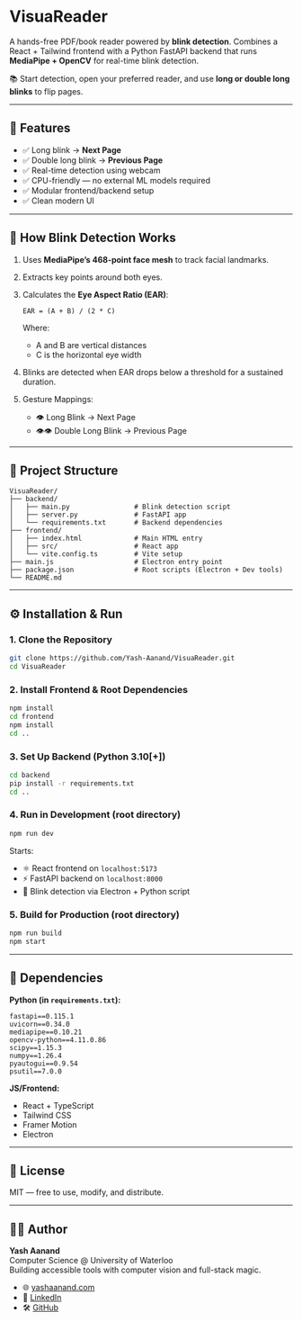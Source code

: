 # VisuaReader

A hands-free PDF/book reader powered by **blink detection**. Combines a React + Tailwind frontend with a Python FastAPI backend that runs **MediaPipe + OpenCV** for real-time blink detection.

📚 Start detection, open your preferred reader, and use **long or double long blinks** to flip pages.

---

## 🎯 Features

- ✅ Long blink → **Next Page**
- ✅ Double long blink → **Previous Page**
- ✅ Real-time detection using webcam
- ✅ CPU-friendly — no external ML models required
- ✅ Modular frontend/backend setup
- ✅ Clean modern UI

---

## 🧠 How Blink Detection Works

1. Uses **MediaPipe’s 468-point face mesh** to track facial landmarks.
2. Extracts key points around both eyes.
3. Calculates the **Eye Aspect Ratio (EAR)**:

   ```
   EAR = (A + B) / (2 * C)
   ```

   Where:

   - A and B are vertical distances
   - C is the horizontal eye width

4. Blinks are detected when EAR drops below a threshold for a sustained duration.
5. Gesture Mappings:
   - 👁️ Long Blink → Next Page
   - 👁️👁️ Double Long Blink → Previous Page

---

## 📁 Project Structure

```
VisuaReader/
├── backend/
│   ├── main.py                # Blink detection script
│   ├── server.py              # FastAPI app
│   └── requirements.txt       # Backend dependencies
├── frontend/
│   ├── index.html             # Main HTML entry
│   ├── src/                   # React app
│   └── vite.config.ts         # Vite setup
├── main.js                    # Electron entry point
├── package.json               # Root scripts (Electron + Dev tools)
└── README.md
```

---

## ⚙️ Installation & Run

### 1. Clone the Repository

```bash
git clone https://github.com/Yash-Aanand/VisuaReader.git
cd VisuaReader
```

### 2. Install Frontend & Root Dependencies

```bash
npm install
cd frontend
npm install
cd ..
```

### 3. Set Up Backend (Python 3.10[+])

```bash
cd backend
pip install -r requirements.txt
cd ..
```

### 4. Run in Development (root directory)

```bash
npm run dev
```

Starts:

- ⚛️ React frontend on `localhost:5173`
- ⚡ FastAPI backend on `localhost:8000`
- 🧠 Blink detection via Electron + Python script

### 5. Build for Production (root directory)

```bash
npm run build
npm start
```

---

## 🧪 Dependencies

**Python (in `requirements.txt`):**

```
fastapi==0.115.1
uvicorn==0.34.0
mediapipe==0.10.21
opencv-python==4.11.0.86
scipy==1.15.3
numpy==1.26.4
pyautogui==0.9.54
psutil==7.0.0
```

**JS/Frontend:**

- React + TypeScript
- Tailwind CSS
- Framer Motion
- Electron

---

## 🔐 License

MIT — free to use, modify, and distribute.

---

## 👨‍💻 Author

**Yash Aanand**  
Computer Science @ University of Waterloo  
Building accessible tools with computer vision and full-stack magic.

- 🌐 [yashaanand.com](https://yashaanand.com)
- 💼 [LinkedIn](https://www.linkedin.com/in/yash-aanand-35192b273/)
- 🛠️ [GitHub](https://github.com/Yash-Aanand)
